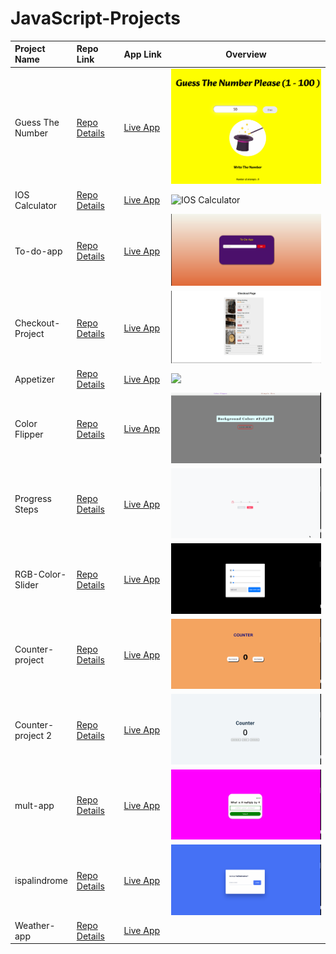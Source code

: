 # JavaScript-Projects
<table class="table">
  <thead>
    <tr>
      <th align="left" width="15%">Project Name</th>
      <th align="left" width="15%">Repo Link</th>
      <th align="left" width="15%">App Link</th>
      <th align="center">Overview</th>
    </tr>
  </thead>
  <tbody>
     <tr>
      <td>Guess The Number</td></td>
      <td><a href="https://github.com/achieve-software/3guessnumber" target="_blank">Repo Details</td>
      <td><a href="https://serene-khapse-2e1043.netlify.app/" target="_blank">Live App</td>
      <td><img src="https://raw.githubusercontent.com/achieve-software/gif/main/guess1.gif" alt="NBA Legends App"></td>
    </tr>
        <tr>
      <td>IOS Calculator</td></td>
      <td><a href="https://github.com/achieve-software/5IosCalculator">Repo Details</td>
      <td><a href="https://leafy-heliotrope-83764c.netlify.app/">Live App</td>
      <td><img src="https://github.com/achieve-software/achieve-software/blob/main/img/%C4%B1os%20calculator.gif?raw=true" alt="IOS Calculator"></td>
    </tr>
          <tr>
      <td>To-do-app</td></td>
      <td><a href="https://github.com/achieve-software/39-Todo-App">Repo Details</td>
      <td><a href="https://subtle-lamington-763dfe.netlify.app/">Live App</td>
      <td><img src="https://raw.githubusercontent.com/achieve-software/achieve-software/main/img/todo-app.gif"></td>
    </tr>
          <tr>
      <td>Checkout-Project</td></td>
      <td><a href="https://github.com/achieve-software/40-Checkout-Project">Repo Details</td>
      <td><a href="https://dashing-syrniki-41189d.netlify.app/">Live App</td>
      <td><img src="https://raw.githubusercontent.com/achieve-software/achieve-software/main/img/checkout.gif"></td>
    </tr>
          <tr>
      <td>Appetizer</td></td>
      <td><a href="https://github.com/achieve-software/41-Appetizer">Repo Details</td>
      <td><a href="https://polite-fudge-6f1ddb.netlify.app/">Live App</td>
      <td><img src="https://raw.githubusercontent.com/achieve-software/achieve-software/main/img/appetizer-min.gif"></td>
    </tr>
          <tr>
      <td>Color Flipper</td></td>
      <td><a href="https://github.com/achieve-software/42-Color-Flipper">Repo Details</td>
      <td><a href="https://profound-speculoos-962434.netlify.app/">Live App</td>
      <td><img src="https://raw.githubusercontent.com/achieve-software/achieve-software/main/img/color.gif"></td>
    </tr>
          <tr>
      <td>Progress Steps</td></td>
      <td><a href="https://github.com/achieve-software/43-Progress-Steps">Repo Details</td>
      <td><a href="https://marvelous-madeleine-2b56a3.netlify.app/">Live App</td>
      <td><img src="https://github.com/achieve-software/achieve-software/blob/main/img/progressbar.gif?raw=true"></td>
    </tr>
              <tr>
      <td>RGB-Color-Slider</td></td>
      <td><a href="https://github.com/achieve-software/44-RGB-Color-Slider">Repo Details</td>
      <td><a href="https://mellow-bubblegum-80a547.netlify.app/">Live App</td>
      <td><img src="https://github.com/achieve-software/achieve-software/blob/main/img/rgb%20color%20slider.gif?raw=true"></td>
    </tr>
              <tr>
      <td>Counter-project</td></td>
      <td><a href="https://github.com/achieve-software/45-Counter-project">Repo Details</td>
      <td><a href="https://stellar-croquembouche-9eab8a.netlify.app/">Live App</td>
      <td><img src="https://github.com/achieve-software/achieve-software/blob/main/img/counter.gif?raw=true"></td>
    </tr>
          <tr>
      <td>Counter-project 2</td></td>
      <td><a href="https://github.com/achieve-software/46-Counter-project2">Repo Details</td>
      <td><a href="https://papaya-sable-f51abe.netlify.app/">Live App</td>
      <td><img src="https://github.com/achieve-software/achieve-software/blob/main/img/counter2.gif?raw=true"></td>
    </tr>
           <tr>
      <td>mult-app</td></td>
      <td><a href="https://github.com/achieve-software/47-mult-app">Repo Details</td>
      <td><a href="https://marvelous-choux-461585.netlify.app/">Live App</td>
      <td><img src="https://github.com/achieve-software/achieve-software/blob/main/img/mult-app.gif?raw=true"></td>
    </tr>
           <tr>
      <td>ispalindrome</td></td>
      <td><a href="https://github.com/achieve-software/50-ispalindrome">Repo Details</td>
      <td><a href="https://gentle-babka-dda712.netlify.app/">Live App</td>
      <td><img src="https://github.com/achieve-software/achieve-software/blob/main/img/ispalindrome.gif?raw=true"></td>
    </tr>
          <tr>
      <td> Weather-app</td></td>
      <td><a href="https://github.com/achieve-software/51-Weather-app">Repo Details</td>
      <td><a href="">Live App</td>
      <td><img src=""></td>
    </tr>
       
  </tbody>
</table>
